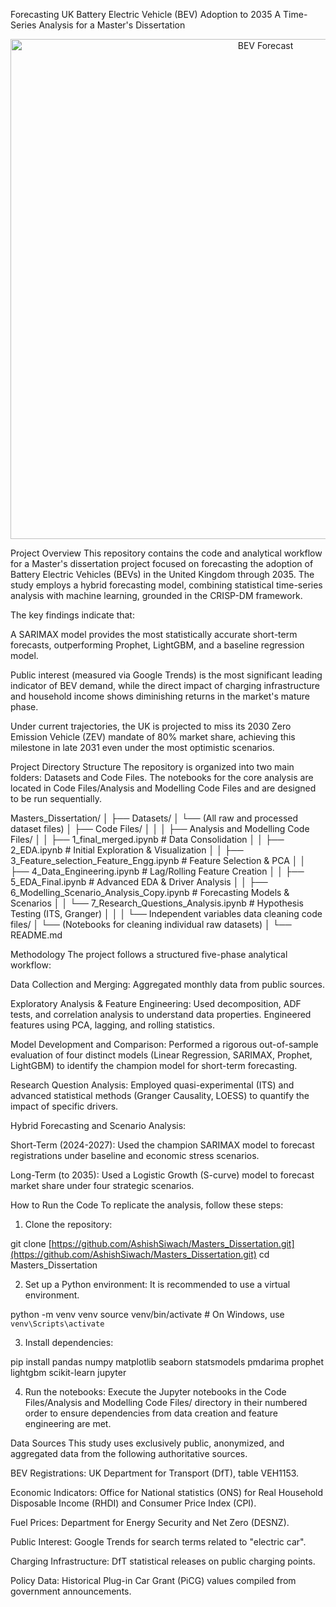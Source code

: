 Forecasting UK Battery Electric Vehicle (BEV) Adoption to 2035
A Time-Series Analysis for a Master's Dissertation
<p align="center">
<img src="image_c892b5.png" alt="BEV Forecast" width="800"/>
</p>

Project Overview
This repository contains the code and analytical workflow for a Master's dissertation project focused on forecasting the adoption of Battery Electric Vehicles (BEVs) in the United Kingdom through 2035. The study employs a hybrid forecasting model, combining statistical time-series analysis with machine learning, grounded in the CRISP-DM framework.

The key findings indicate that:

A SARIMAX model provides the most statistically accurate short-term forecasts, outperforming Prophet, LightGBM, and a baseline regression model.

Public interest (measured via Google Trends) is the most significant leading indicator of BEV demand, while the direct impact of charging infrastructure and household income shows diminishing returns in the market's mature phase.

Under current trajectories, the UK is projected to miss its 2030 Zero Emission Vehicle (ZEV) mandate of 80% market share, achieving this milestone in late 2031 even under the most optimistic scenarios.

Project Directory Structure
The repository is organized into two main folders: Datasets and Code Files. The notebooks for the core analysis are located in Code Files/Analysis and Modelling Code Files and are designed to be run sequentially.

Masters_Dissertation/
│
├── Datasets/
│   └── (All raw and processed dataset files)
│
├── Code Files/
│   │
│   ├── Analysis and Modelling Code Files/
│   │   ├── 1_final_merged.ipynb       # Data Consolidation
│   │   ├── 2_EDA.ipynb                # Initial Exploration & Visualization
│   │   ├── 3_Feature_selection_Feature_Engg.ipynb # Feature Selection & PCA
│   │   ├── 4_Data_Engineering.ipynb   # Lag/Rolling Feature Creation
│   │   ├── 5_EDA_Final.ipynb          # Advanced EDA & Driver Analysis
│   │   ├── 6_Modelling_Scenario_Analysis_Copy.ipynb # Forecasting Models & Scenarios
│   │   └── 7_Research_Questions_Analysis.ipynb # Hypothesis Testing (ITS, Granger)
│   │
│   └── Independent variables data cleaning code files/
│       └── (Notebooks for cleaning individual raw datasets)
│
└── README.md

Methodology
The project follows a structured five-phase analytical workflow:

Data Collection and Merging: Aggregated monthly data from public sources.

Exploratory Analysis & Feature Engineering: Used decomposition, ADF tests, and correlation analysis to understand data properties. Engineered features using PCA, lagging, and rolling statistics.

Model Development and Comparison: Performed a rigorous out-of-sample evaluation of four distinct models (Linear Regression, SARIMAX, Prophet, LightGBM) to identify the champion model for short-term forecasting.

Research Question Analysis: Employed quasi-experimental (ITS) and advanced statistical methods (Granger Causality, LOESS) to quantify the impact of specific drivers.

Hybrid Forecasting and Scenario Analysis:

Short-Term (2024-2027): Used the champion SARIMAX model to forecast registrations under baseline and economic stress scenarios.

Long-Term (to 2035): Used a Logistic Growth (S-curve) model to forecast market share under four strategic scenarios.

How to Run the Code
To replicate the analysis, follow these steps:

1. Clone the repository:

git clone [https://github.com/AshishSiwach/Masters_Dissertation.git](https://github.com/AshishSiwach/Masters_Dissertation.git)
cd Masters_Dissertation

2. Set up a Python environment:
It is recommended to use a virtual environment.

python -m venv venv
source venv/bin/activate  # On Windows, use `venv\Scripts\activate`

3. Install dependencies:

pip install pandas numpy matplotlib seaborn statsmodels pmdarima prophet lightgbm scikit-learn jupyter

4. Run the notebooks:
Execute the Jupyter notebooks in the Code Files/Analysis and Modelling Code Files/ directory in their numbered order to ensure dependencies from data creation and feature engineering are met.

Data Sources
This study uses exclusively public, anonymized, and aggregated data from the following authoritative sources.

BEV Registrations: UK Department for Transport (DfT), table VEH1153.

Economic Indicators: Office for National statistics (ONS) for Real Household Disposable Income (RHDI) and Consumer Price Index (CPI).

Fuel Prices: Department for Energy Security and Net Zero (DESNZ).

Public Interest: Google Trends for search terms related to "electric car".

Charging Infrastructure: DfT statistical releases on public charging points.

Policy Data: Historical Plug-in Car Grant (PiCG) values compiled from government announcements.
